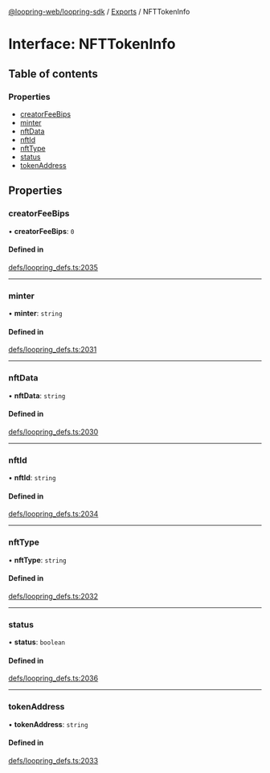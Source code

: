 [@loopring-web/loopring-sdk](../README.md) / [Exports](../modules.md) / NFTTokenInfo

# Interface: NFTTokenInfo

## Table of contents

### Properties

- [creatorFeeBips](NFTTokenInfo.md#creatorfeebips)
- [minter](NFTTokenInfo.md#minter)
- [nftData](NFTTokenInfo.md#nftdata)
- [nftId](NFTTokenInfo.md#nftid)
- [nftType](NFTTokenInfo.md#nfttype)
- [status](NFTTokenInfo.md#status)
- [tokenAddress](NFTTokenInfo.md#tokenaddress)

## Properties

### creatorFeeBips

• **creatorFeeBips**: ``0``

#### Defined in

[defs/loopring_defs.ts:2035](https://github.com/Loopring/loopring_sdk/blob/538bd47/src/defs/loopring_defs.ts#L2035)

___

### minter

• **minter**: `string`

#### Defined in

[defs/loopring_defs.ts:2031](https://github.com/Loopring/loopring_sdk/blob/538bd47/src/defs/loopring_defs.ts#L2031)

___

### nftData

• **nftData**: `string`

#### Defined in

[defs/loopring_defs.ts:2030](https://github.com/Loopring/loopring_sdk/blob/538bd47/src/defs/loopring_defs.ts#L2030)

___

### nftId

• **nftId**: `string`

#### Defined in

[defs/loopring_defs.ts:2034](https://github.com/Loopring/loopring_sdk/blob/538bd47/src/defs/loopring_defs.ts#L2034)

___

### nftType

• **nftType**: `string`

#### Defined in

[defs/loopring_defs.ts:2032](https://github.com/Loopring/loopring_sdk/blob/538bd47/src/defs/loopring_defs.ts#L2032)

___

### status

• **status**: `boolean`

#### Defined in

[defs/loopring_defs.ts:2036](https://github.com/Loopring/loopring_sdk/blob/538bd47/src/defs/loopring_defs.ts#L2036)

___

### tokenAddress

• **tokenAddress**: `string`

#### Defined in

[defs/loopring_defs.ts:2033](https://github.com/Loopring/loopring_sdk/blob/538bd47/src/defs/loopring_defs.ts#L2033)
